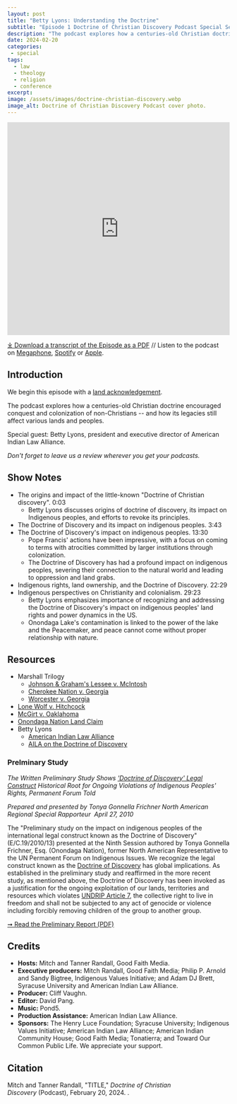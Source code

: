 ```yaml
---
layout: post
title: "Betty Lyons: Understanding the Doctrine" 
subtitle: "Episode 1 Doctrine of Christian Discovery Podcast Special Season"
description: "The podcast explores how a centuries-old Christian doctrine encouraged conquest and colonization of non-Christians -- and how its legacies still affect various lands and peoples. Special guest: Betty Lyons, president and executive director of American Indian Law Alliance."
date: 2024-02-20
categories: 
 - special
tags: 
  - law
  - theology
  - religion
  - conference
excerpt: 
image: /assets/images/doctrine-christian-discovery.webp
image_alt: Doctrine of Christian Discovery Podcast cover photo.
---
```

<iframe src="https://playlist.megaphone.fm/?p=AOOOI2818414790" width="100%" height="482" frameborder="0"></iframe>

[⤓ Download a transcript of the Episode as a PDF](/assets/pdfs/special/01-Betty-Lyons-Understanding-the-Doctrine-of-Christian-Discovery.pdf) //  Listen to the podcast on [Megaphone](https://goodfaithmedia.org/doctrine-of-christian-discovery/), [Spotify](https://open.spotify.com/show/4VnMhbq2UJbu3fdehsQ66I) or [Apple](https://podcasts.apple.com/us/podcast/doctrine-of-christian-discovery/id1729219360). 
  
## Introduction

We begin this episode with a [land acknowledgement](https://podcast.doctrineofdiscovery.org/land/).

The podcast explores how a centuries-old Christian doctrine encouraged conquest and colonization of non-Christians -- and how its legacies still affect various lands and peoples.

Special guest: Betty Lyons, president and executive director of American Indian Law Alliance. 

*Don't forget to leave us a review wherever you get your podcasts.*


## Show Notes
- The origins and impact of the little-known "Doctrine of Christian discovery". 0:03
  - Betty Lyons discusses origins of doctrine of discovery, its impact on Indigenous peoples, and efforts to revoke its principles.
- The Doctrine of Discovery and its impact on indigenous peoples. 3:43
- The Doctrine of Discovery's impact on indigenous peoples. 13:30
  - Pope Francis' actions have been impressive, with a focus on coming to terms with atrocities committed by larger institutions through colonization.
  - The Doctrine of Discovery has had a profound impact on indigenous peoples, severing their connection to the natural world and leading to oppression and land grabs.
- Indigenous rights, land ownership, and the Doctrine of Discovery. 22:29
- Indigenous perspectives on Christianity and colonialism. 29:23
  - Betty Lyons emphasizes importance of recognizing and addressing the Doctrine of Discovery's impact on indigenous peoples' land rights and power dynamics in the US.
  - Onondaga Lake's contamination is linked to the power of the lake and the Peacemaker, and peace cannot come without proper relationship with nature.


## Resources
* Marshall Trilogy
  * [Johnson & Graham's Lessee v. McIntosh](https://www.oyez.org/cases/1789-1850/21us543)
  * [Cherokee Nation v. Georgia](https://supreme.justia.com/cases/federal/us/30/1/)
  * [Worcester v. Georgia](https://www.oyez.org/cases/1789-1850/31us515)
* [Lone Wolf v. Hitchcock](https://supreme.justia.com/cases/federal/us/187/553/)
* [McGirt v. Oaklahoma](https://www.supremecourt.gov/opinions/19pdf/18-9526_9okb.pdf)
* [Onondaga Nation Land Claim](https://www.onondaganation.org/land-rights/)
* Betty Lyons
  * [American Indian Law Alliance](https://aila.ngo/)
  * [AILA on the Doctrine of Discovery](https://aila.ngo/issues/doctrine-of-discovery/)

### Prelminary Study
*The Written Preliminary Study Shows *[*'Doctrine of Discovery' Legal Construct*](https://aila.ngo/wp-content/uploads/2010/09/DOD5.pdf)* Historical Root for Ongoing Violations of Indigenous Peoples' Rights, Permanent Forum Told*

*Prepared and presented by Tonya Gonnella Frichner North American Regional Special Rapporteur  April 27, 2010*

The "Preliminary study on the impact on indigenous peoples of the international legal construct known as the Doctrine of Discovery" (E/C.19/2010/13) presented at the Ninth Session authored by Tonya Gonnella Frichner, Esq. (Onondaga Nation), former North American Representative to the UN Permanent Forum on Indigenous Issues. We recognize the legal construct known as the [Doctrine of Discovery](https://aila.ngo/issues/doctrine-of-discovery/) has global implications. As established in the preliminary study and reaffirmed in the more recent study, as mentioned above, the Doctrine of Discovery has been invoked as a justification for the ongoing exploitation of our lands, territories and resources which violates [UNDRIP Article 7](https://www.un.org/development/desa/indigenouspeoples/wp-content/uploads/sites/19/2018/11/UNDRIP_E_web.pdf), the collective right to live in freedom and shall not be subjected to any act of genocide or violence including forcibly removing children of the group to another group. 

[➞ Read the Preliminary Report (PDF)](https://aila.ngo/wp-content/uploads/2010/09/DOD5.pdf)

## Credits

- **Hosts:** Mitch and Tanner Randall, Good Faith Media.
- **Executive producers:** Mitch Randall, Good Faith Media; Philip P. Arnold and Sandy Bigtree, Indigenous Values Initiative; and Adam DJ Brett, Syracuse University and American Indian Law Alliance.
- **Producer:** Cliff Vaughn.
- **Editor:** David Pang.
- **Music:** Pond5.
- **Production Assistance:** American Indian Law Alliance.
- **Sponsors:** The Henry Luce Foundation; Syracuse
University; Indigenous Values Initiative; American Indian Law Alliance; American Indian Community House; Good Faith Media; Tonatierra; and
Toward Our Common Public Life. We appreciate your support.

## Citation

Mitch and Tanner Randall, "TITLE," _Doctrine of Christian Discovery_ (Podcast), February 20, 2024. <LINK>.